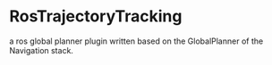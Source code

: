 # RosTrajectoryTracking

a ros global planner plugin written based on the GlobalPlanner of the Navigation stack.


